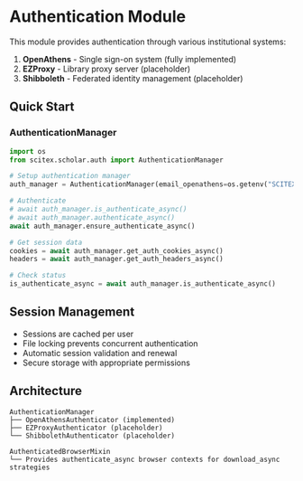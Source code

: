 <!-- ---
!-- Timestamp: 2025-08-01 17:36:40
!-- Author: ywatanabe
!-- File: /home/ywatanabe/proj/scitex_repo/src/scitex/scholar/auth/README.md
!-- --- -->

# Authentication Module

This module provides authentication through various institutional systems:

1. **OpenAthens** - Single sign-on system (fully implemented)
2. **EZProxy** - Library proxy server (placeholder)  
3. **Shibboleth** - Federated identity management (placeholder)

## Quick Start

### AuthenticationManager

```python
import os
from scitex.scholar.auth import AuthenticationManager

# Setup authentication manager
auth_manager = AuthenticationManager(email_openathens=os.getenv("SCITEX_SCHOLAR_OPENATHENS_EMAIL"))

# Authenticate
# await auth_manager.is_authenticate_async()
# await auth_manager.authenticate_async()
await auth_manager.ensure_authenticate_async()

# Get session data
cookies = await auth_manager.get_auth_cookies_async()
headers = await auth_manager.get_auth_headers_async()

# Check status
is_authenticate_async = await auth_manager.is_authenticate_async()
```
## Session Management

- Sessions are cached per user
- File locking prevents concurrent authentication
- Automatic session validation and renewal
- Secure storage with appropriate permissions

## Architecture

```
AuthenticationManager
├── OpenAthensAuthenticator (implemented)
├── EZProxyAuthenticator (placeholder)
└── ShibbolethAuthenticator (placeholder)

AuthenticatedBrowserMixin
└── Provides authenticate_async browser contexts for download_async strategies
```

<!-- EOF -->